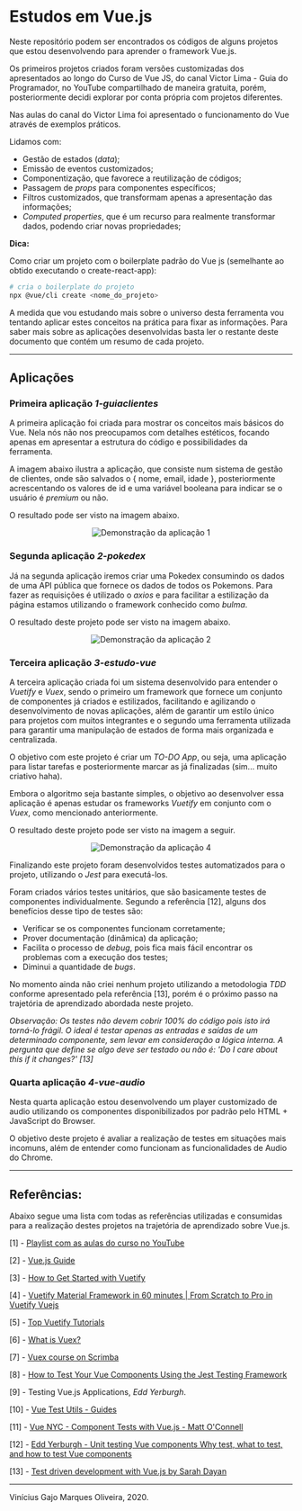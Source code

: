 # Estudos em Vue.js

Neste repositório podem ser encontrados os códigos de alguns projetos que estou desenvolvendo para aprender o framework Vue.js. 

Os primeiros projetos criados foram versões customizadas dos apresentados ao longo do Curso de Vue JS, do canal Victor Lima - Guia do Programador, no YouTube compartilhado de maneira gratuita, porém, posteriormente decidi explorar por conta própria com projetos diferentes.

Nas aulas do canal do Victor Lima foi apresentado o funcionamento do Vue através de exemplos práticos. 

Lidamos com:

* Gestão de estados (*data*);
* Emissão de eventos customizados; 
* Componentização, que favorece a reutilização de códigos; 
* Passagem de *props* para componentes específicos;
* Filtros customizados, que transformam apenas a apresentação das informações;
* *Computed properties*, que é um recurso para realmente transformar dados, podendo criar novas propriedades;

**Dica:**

Como criar um projeto com o boilerplate padrão do Vue js (semelhante ao obtido executando o create-react-app):

```bash
# cria o boilerplate do projeto
npx @vue/cli create <nome_do_projeto>
```

A medida que vou estudando mais sobre o universo desta ferramenta vou tentando aplicar estes conceitos na prática para fixar as informações. Para saber mais sobre as aplicações desenvolvidas basta ler o restante deste documento que contém um resumo de cada projeto.

---

## Aplicações

### Primeira aplicação *1-guiaclientes*

A primeira aplicação foi criada para mostrar os conceitos mais básicos do Vue. Nela nós não nos preocupamos com detalhes estéticos, focando apenas em apresentar a estrutura do código e possibilidades da ferramenta.

A imagem abaixo ilustra a aplicação, que consiste num sistema de gestão de clientes, onde são salvados o { nome, email, idade }, posteriormente acrescentando os valores de id e uma variável booleana para indicar se o usuário é *premium* ou não.

O resultado pode ser visto na imagem abaixo.

<span style="display: block; text-align: center;">
  <img src="assets/screenshot-guiaclientes.png" alt="Demonstração da aplicação 1" />
</span>

### Segunda aplicação *2-pokedex*

Já na segunda aplicação iremos criar uma Pokedex consumindo os dados de uma API pública que fornece os dados de todos os Pokemons. Para fazer as requisições é utilizado o *axios* e para facilitar a estilização da página estamos utilizando o framework conhecido como *bulma*.

O resultado deste projeto pode ser visto na imagem abaixo.

<span style="display: block; text-align: center;">
  <img src="assets/screenshot-pokedex.png" alt="Demonstração da aplicação 2" />
</span>

### Terceira aplicação *3-estudo-vue*

A terceira aplicação criada foi um sistema desenvolvido para entender o *Vuetify* e *Vuex*, sendo o primeiro um framework que fornece um conjunto de componentes já criados e estilizados, facilitando e agilizando o desenvolvimento de novas aplicações, além de garantir um estilo único para projetos com muitos integrantes e o segundo uma ferramenta utilizada para garantir uma manipulação de estados de forma mais organizada e centralizada.

O objetivo com este projeto é criar um *TO-DO App*, ou seja, uma aplicação para listar tarefas e posteriormente marcar as já finalizadas (sim... muito criativo haha).

Embora o algoritmo seja bastante simples, o objetivo ao desenvolver essa aplicação é apenas estudar os frameworks *Vuetify* em conjunto com o *Vuex*, como mencionado anteriormente.

O resultado deste projeto pode ser visto na imagem a seguir.

<span style="display: block; text-align: center;">
  <img src="assets/screenshot-todo.png" alt="Demonstração da aplicação 4" />
</span>

Finalizando este projeto foram desenvolvidos testes automatizados para o projeto, utilizando o *Jest* para executá-los.

Foram criados vários testes unitários, que são basicamente testes de componentes individualmente. Segundo a referência [12], alguns dos benefícios desse tipo de testes são:

- Verificar se os componentes funcionam corretamente;
- Prover documentação (dinâmica) da aplicação;
- Facilita o processo de *debug*, pois fica mais fácil encontrar os problemas com a execução dos testes;
- Diminui a quantidade de *bugs*.

No momento ainda não criei nenhum projeto utilizando a metodologia *TDD* conforme apresentado pela referência [13], porém é o próximo passo na trajetória de aprendizado abordada neste projeto.

*Observação: Os testes não devem cobrir 100% do código pois isto irá torná-lo frágil. O ideal é testar apenas as entradas e saídas de um determinado componente, sem levar em consideração a lógica interna. A pergunta que define se algo deve ser testado ou não é: 'Do I care about this if it changes?' [13]*

### Quarta aplicação *4-vue-audio*

Nesta quarta aplicação estou desenvolvendo um player customizado de audio utilizando os componentes disponibilizados por padrão pelo HTML + JavaScript do Browser.

O objetivo deste projeto é avaliar a realização de testes em situações mais incomuns, além de entender como funcionam as funcionalidades de Audio do Chrome.

---

## Referências:

Abaixo segue uma lista com todas as referências utilizadas e consumidas para a realização destes projetos na trajetória de aprendizado sobre Vue.js.

[1] - [Playlist com as aulas do curso no YouTube](https://www.youtube.com/watch?v=npA_f0ztIt0&list=PLJ_KhUnlXUPteacVhunyK5M8SKIadeED0)

[2] - [Vue.js Guide](https://vuejs.org/v2/guide)

[3] - [How to Get Started with Vuetify](https://www.sitepoint.com/get-started-vuetify/)

[4] - [Vuetify Material Framework in 60 minutes | From Scratch to Pro in Vuetify Vuejs](https://www.youtube.com/watch?v=GeUhmMJUFZQ&ref=madewithvuejs.com)

[5] - [Top Vuetify Tutorials](https://madewithvuejs.com/blog/top-vuetify-tutorials)

[6] - [What is Vuex?](https://vuex.vuejs.org/#what-is-a-state-management-pattern)

[7] - [Vuex course on Scrimba](https://scrimba.com/g/gvuex)

[8] - [How to Test Your Vue Components Using the Jest Testing Framework](https://www.digitalocean.com/community/tutorials/vuejs-vue-testing)

[9] - Testing Vue.js Applications, *Edd Yerburgh*.

[10] - [Vue Test Utils - Guides](https://vue-test-utils.vuejs.org/guides/#common-tips)

[11] - [Vue NYC - Component Tests with Vue.js - Matt O'Connell](https://www.youtube.com/watch?v=OIpfWTThrK8)

[12] - [Edd Yerburgh - Unit testing Vue components Why test, what to test, and how to test Vue components](https://www.youtube.com/watch?v=LxXsGNXsMo8)

[13] - [Test driven development with Vue.js by Sarah Dayan](https://www.youtube.com/watch?v=DD1fEhcEzY8)

---
Vinícius Gajo Marques Oliveira, 2020.